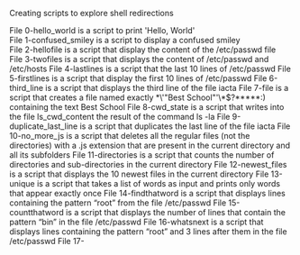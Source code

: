 Creating scripts to explore shell redirections                                                                              

File 0-hello_world is a script to print 'Hello, World'                                                                      
File 1-confused_smiley is a script to display a confused smiley                                                             
File 2-hellofile is a script that display the content of the /etc/passwd file                                               
File 3-twofiles is a script that displays the content of /etc/passwd and /etc/hosts
File 4-lastlines is a script that the last 10 lines of /etc/passwd
File 5-firstlines is a script that display the first 10 lines of /etc/passwd
File 6-third_line is a script that displays the third line of the file iacta
File 7-file is a script that creates a file named exactly \*\\'"Best School"\'\\*$\?\*\*\*\*\*:) containing the text Best School
File 8-cwd_state is a script that writes into the file ls_cwd_content the result of the command ls -la
File 9-duplicate_last_line is a script that duplicates the last line of the file iacta
File 10-no_more_js is a script that deletes all the regular files (not the directories) with a .js extension that are present in the current directory and all its subfolders
File 11-directories is a script that counts the number of directories and sub-directories in the current directory
File 12-newest_files is a script that displays the 10 newest files in the current directory
File 13-unique is a script that takes a list of words as input and prints only words that appear exactly once
File 14-findthatword is a script that displays lines containing the pattern “root” from the file /etc/passwd
File 15-countthatword is a script that displays the number of lines that contain the pattern “bin” in the file /etc/passwd
File 16-whatsnext is a script that displays lines containing the pattern “root” and 3 lines after them in the file /etc/passwd
File 17-
